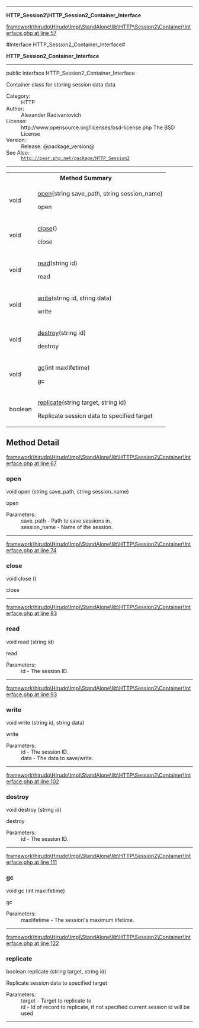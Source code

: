 

- - -

**HTTP_Session2\HTTP_Session2_Container_Interface**


<a href="https://github.com/JeyDotC/Hirudo/blob/master/framework/hirudo/Hirudo/Impl/StandAlone/lib/HTTP/Session2/Container/Interface.php#L57" >framework\hirudo\Hirudo\Impl\StandAlone\lib\HTTP\Session2\Container\Interface.php at line 57</a>

#Interface HTTP_Session2_Container_Interface#

**HTTP_Session2_Container_Interface**




- - -

<p class="signature"><span class='k'>public  interface</span> <span class='nx'>HTTP_Session2_Container_Interface</span></p>

<div class="comment" id="overview_description"><p>Container class for storing session data data</p></div>

<dl>
<dt>Category:</dt>
<dd>HTTP</dd>
<dt>Author:</dt>
<dd>Alexander Radivaniovich <info@wwwlab.net></dd>
<dt>License:</dt>
<dd>http://www.opensource.org/licenses/bsd-license.php The BSD License</dd>
<dt>Version:</dt>
<dd>Release: @package_version@</dd>
<dt>See Also:</dt>
<dd><code><a href="http://pear.php.net/package/HTTP_Session2">http://pear.php.net/package/HTTP_Session2</a></code></dd>
</dl>


- - -

<table id="summary_method">
<tr><th colspan="2">Method Summary</th></tr>
<tr>
<td><span class='k'></span> <span class='nx'>void</span></td>
<td class="description"><p class="name"><a href="#open">open</a>(string save_path, string session_name)</p><p class="description">open</p></td>
</tr>
<tr>
<td><span class='k'></span> <span class='nx'>void</span></td>
<td class="description"><p class="name"><a href="#close">close</a>()</p><p class="description">close</p></td>
</tr>
<tr>
<td><span class='k'></span> <span class='nx'>void</span></td>
<td class="description"><p class="name"><a href="#read">read</a>(string id)</p><p class="description">read</p></td>
</tr>
<tr>
<td><span class='k'></span> <span class='nx'>void</span></td>
<td class="description"><p class="name"><a href="#write">write</a>(string id, string data)</p><p class="description">write</p></td>
</tr>
<tr>
<td><span class='k'></span> <span class='nx'>void</span></td>
<td class="description"><p class="name"><a href="#destroy">destroy</a>(string id)</p><p class="description">destroy</p></td>
</tr>
<tr>
<td><span class='k'></span> <span class='nx'>void</span></td>
<td class="description"><p class="name"><a href="#gc">gc</a>(int maxlifetime)</p><p class="description">gc</p></td>
</tr>
<tr>
<td><span class='k'></span> <span class='nx'>boolean</span></td>
<td class="description"><p class="name"><a href="#replicate">replicate</a>(string target, string id)</p><p class="description">Replicate session data to specified target</p></td>
</tr>
</table>

<h2 id="detail_method">Method Detail</h2>

<a href="https://github.com/JeyDotC/Hirudo/blob/master/framework/hirudo/Hirudo/Impl/StandAlone/lib/HTTP/Session2/Container/Interface.php#L67" >framework\hirudo\Hirudo\Impl\StandAlone\lib\HTTP\Session2\Container\Interface.php at line 67</a>

<h3 id="open()">open</h3>
<span class='k'></span> <span class='nx'>void</span> <span class='nf'>open</span> (string save_path, string session_name)

<div class="details">
<p>open</p><dl>
<dt>Parameters:</dt>
<dd>save_path - Path to save sessions in.</dd>
<dd>session_name - Name of the session.</dd>
</dl>

</div>

- - -


<a href="https://github.com/JeyDotC/Hirudo/blob/master/framework/hirudo/Hirudo/Impl/StandAlone/lib/HTTP/Session2/Container/Interface.php#L74" >framework\hirudo\Hirudo\Impl\StandAlone\lib\HTTP\Session2\Container\Interface.php at line 74</a>

<h3 id="close()">close</h3>
<span class='k'></span> <span class='nx'>void</span> <span class='nf'>close</span> ()

<div class="details">
<p>close</p>
</div>

- - -


<a href="https://github.com/JeyDotC/Hirudo/blob/master/framework/hirudo/Hirudo/Impl/StandAlone/lib/HTTP/Session2/Container/Interface.php#L83" >framework\hirudo\Hirudo\Impl\StandAlone\lib\HTTP\Session2\Container\Interface.php at line 83</a>

<h3 id="read()">read</h3>
<span class='k'></span> <span class='nx'>void</span> <span class='nf'>read</span> (string id)

<div class="details">
<p>read</p><dl>
<dt>Parameters:</dt>
<dd>id - The session ID.</dd>
</dl>

</div>

- - -


<a href="https://github.com/JeyDotC/Hirudo/blob/master/framework/hirudo/Hirudo/Impl/StandAlone/lib/HTTP/Session2/Container/Interface.php#L93" >framework\hirudo\Hirudo\Impl\StandAlone\lib\HTTP\Session2\Container\Interface.php at line 93</a>

<h3 id="write()">write</h3>
<span class='k'></span> <span class='nx'>void</span> <span class='nf'>write</span> (string id, string data)

<div class="details">
<p>write</p><dl>
<dt>Parameters:</dt>
<dd>id - The session ID.</dd>
<dd>data - The data to save/write.</dd>
</dl>

</div>

- - -


<a href="https://github.com/JeyDotC/Hirudo/blob/master/framework/hirudo/Hirudo/Impl/StandAlone/lib/HTTP/Session2/Container/Interface.php#L102" >framework\hirudo\Hirudo\Impl\StandAlone\lib\HTTP\Session2\Container\Interface.php at line 102</a>

<h3 id="destroy()">destroy</h3>
<span class='k'></span> <span class='nx'>void</span> <span class='nf'>destroy</span> (string id)

<div class="details">
<p>destroy</p><dl>
<dt>Parameters:</dt>
<dd>id - The session ID.</dd>
</dl>

</div>

- - -


<a href="https://github.com/JeyDotC/Hirudo/blob/master/framework/hirudo/Hirudo/Impl/StandAlone/lib/HTTP/Session2/Container/Interface.php#L111" >framework\hirudo\Hirudo\Impl\StandAlone\lib\HTTP\Session2\Container\Interface.php at line 111</a>

<h3 id="gc()">gc</h3>
<span class='k'></span> <span class='nx'>void</span> <span class='nf'>gc</span> (int maxlifetime)

<div class="details">
<p>gc</p><dl>
<dt>Parameters:</dt>
<dd>maxlifetime - The session's maximum lifetime.</dd>
</dl>

</div>

- - -


<a href="https://github.com/JeyDotC/Hirudo/blob/master/framework/hirudo/Hirudo/Impl/StandAlone/lib/HTTP/Session2/Container/Interface.php#L122" >framework\hirudo\Hirudo\Impl\StandAlone\lib\HTTP\Session2\Container\Interface.php at line 122</a>

<h3 id="replicate()">replicate</h3>
<span class='k'></span> <span class='nx'>boolean</span> <span class='nf'>replicate</span> (string target, string id)

<div class="details">
<p>Replicate session data to specified target</p><dl>
<dt>Parameters:</dt>
<dd>target - Target to replicate to</dd>
<dd>id - Id of record to replicate, if not specified current session id will be used</dd>
</dl>

</div>

- - -

